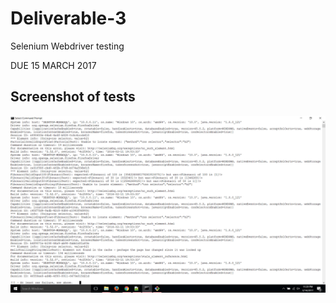 # Deliverable-3

Selenium Webdriver testing

DUE 15 MARCH 2017

## Screenshot of tests
![Deliverable 3 Test Screenshot](cs1632_Deliverable3_Test_Screenshot.png "Screenshot of tests")
